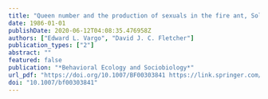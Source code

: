 ```yaml
---
title: "Queen number and the production of sexuals in the fire ant, Solenopsis invicta (Hymenoptera: Formicidae)"
date: 1986-01-01
publishDate: 2020-06-12T04:08:35.476958Z
authors: ["Edward L. Vargo", "David J. C. Fletcher"]
publication_types: ["2"]
abstract: ""
featured: false
publication: "*Behavioral Ecology and Sociobiology*"
url_pdf: "https://doi.org/10.1007/BF00303841 https://link.springer.com/content/pdf/10.1007%2FBF00303841.pdf"
doi: "10.1007/bf00303841"
---
```


